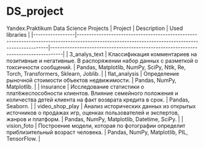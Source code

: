 # DS_project
Yandex.Praktikum Data Science Projects
| Project         | Description                                                                                                                                    | Used libraries                                                                    |
|-----------------|------------------------------------------------------------------------------------------------------------------------------------------------|-----------------------------------------------------------------------------------|
| 3_analys_text   | Классификация комментариев на позитивные и негативные. В распоряжении набор данных с разметкой о токсичности сообщений.                        | Pandas, Matplotlib, NumPy, SciPy, Ntlk, Re, Torch, Transformers, Sklearn, Joblib. |
| flat_analysis   | Определение рыночной стоимости объектов недвижимости.                                                                                          | Pandas, NumPy, Matplotlib.                                                        |
| insurance       | Исследование статистики о платёжеспособности клиентов. Влияние семейного положения и количества детей клиента на факт возврата кредита в срок. | Pandas, Seaborn.                                                                  |
| video_shop_play | Анализ исторических данных из открытых источников о продажах игр, оценках пользователей и экспертов, жанров и платформ.                        | Pandas, NumPy, Matplotlib, Datetime, SciPy.                                       |
| vision_foto     | Построение модели, которая по фотографии определит приблизительный возраст человека.                                                           | Pandas, NumPy, Matplotlib, PIL, TensorFlow.                                       |
